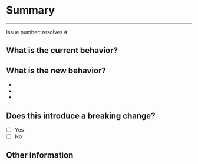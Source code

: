 <!-- Provide a short summary of the change introduced by the PR. -->
# Summary

---------
Issue number: resolves #

<!-- Please do not submit updates to dependencies unless it fixes an issue. -->

<!-- Please try to limit your pull request to one type (bugfix, feature, etc).
     Submit multiple pull requests if needed. -->

## What is the current behavior?
<!-- Please describe the current behavior that you are modifying. -->

## What is the new behavior?
<!-- Please describe the behavior or changes that are being added by this PR. -->

-
-
-

## Does this introduce a breaking change?

- [ ] Yes
- [ ] No

<!--
  If this introduces a breaking change:
  1. Describe the impact and migration path for existing applications below.
  2. Update the BREAKING.md file with the breaking change.
  3. Add "BREAKING CHANGE: [...]" to the commit description when merging.
See https://github.com/ionic-team/ionic-framework/blob/main/docs/CONTRIBUTING.md#footer
for more information.
-->

## Other information

<!-- Any other information that is important to this PR such as screenshots of
    how the component looks before and after the change. -->
